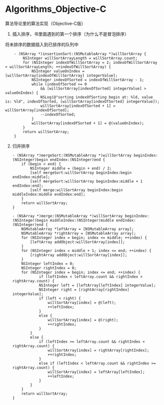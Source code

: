 # Algorithms_Objective-C 

算法导论里的算法实现（Objective-C版）
 
1.  插入排序，书里面遇到的第一个排序（为什么不是冒泡排序）

   将未排序的数据插入到已排序的队列中

    	- (NSArray *)insertionSort:(NSMutableArray *)willSortArray {
	    	NSInteger willSortArrayLength = willSortArray.count;
    		for (NSInteger indexOfWillSortArray = 2; indexOfWillSortArray < willSortArrayLength; ++indexOfWillSortArray) {
        		NSInteger valueOnIndex = [willSortArray[indexOfWillSortArray] integerValue];
        		NSInteger indexOfSorted = indexOfWillSortArray - 1;
        		while (indexOfSorted >= 0
               		&& [willSortArray[indexOfSorted] integerValue] > valueOnIndex) {
            		NSLog(@"sorting indexOfSorting begin at: %ld, value is: %ld", indexOfSorted, [willSortArray[indexOfSorted] integerValue]);
            		willSortArray[indexOfSorted + 1] = willSortArray[indexOfSorted];
            		--indexOfSorted;
        		}
        		willSortArray[indexOfSorted + 1] = @(valueOnIndex);
    		}
        	return willSortArray;
	    }
 
2.  归并排序

    	- (NSArray *)mergeSort:(NSMutableArray *)willSortArray beginIndex:(NSInteger)begin endIndex:(NSInteger)end {
        	if (begin < end) {
            	NSInteger middle = (begin + end) / 2;
            	[self mergeSort:willSortArray beginIndex:begin endIndex:middle];
            	[self mergeSort:willSortArray beginIndex:middle + 1 endIndex:end];
            	[self merge:willSortArray beginIndex:begin middleIndex:middle endIndex:end];
        	}
        	return willSortArray;
    	}

    	- (NSArray *)merge:(NSMutableArray *)willSortArray beginIndex:(NSInteger)begin middleIndex:(NSInteger)middle endIndex:(NSInteger)end {
        	NSMutableArray *leftArray = [NSMutableArray array];
        	NSMutableArray *rightArray = [NSMutableArray array];
        	for (NSInteger index = begin; index <= middle; ++index) {
            	[leftArray addObject:willSortArray[index]];
        	}
        	for (NSInteger index = middle + 1; index <= end; ++index) {
            	[rightArray addObject:willSortArray[index]];
        	}
        	NSInteger leftIndex = 0;
        	NSInteger rightIndex = 0;
        	for (NSInteger index = begin; index <= end; ++index) {
            		if (leftIndex < leftArray.count && rightIndex < rightArray.count) {
                	NSInteger left = [leftArray[leftIndex] integerValue];
                	NSInteger right = [rightArray[rightIndex] integerValue];
                	if (left < right) {
                    	willSortArray[index] = @(left);
                    	++leftIndex;
                	}
                	else {
                    	willSortArray[index] = @(right);
                    	++rightIndex;
                	}
            	}
            	else {
                	if (leftIndex >= leftArray.count && rightIndex < rightArray.count) {
                    	willSortArray[index] = rightArray[rightIndex];
                    	++rightIndex;
                	}
                	else if (leftIndex < leftArray.count && rightIndex >= rightArray.count) {
                    	willSortArray[index] = leftArray[leftIndex];
                    	++leftIndex;
                	}
            	}
        	}
        	return willSortArray;
    	} 

